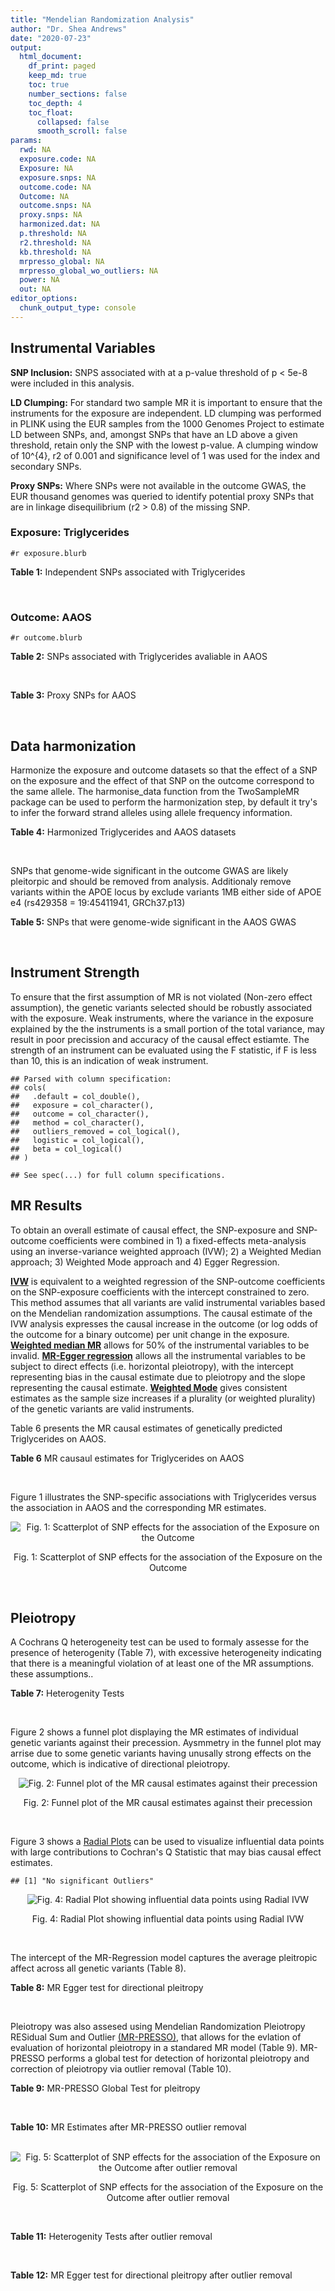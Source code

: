 ```yaml
---
title: "Mendelian Randomization Analysis"
author: "Dr. Shea Andrews"
date: "2020-07-23"
output:
  html_document:
    df_print: paged
    keep_md: true
    toc: true
    number_sections: false
    toc_depth: 4
    toc_float:
      collapsed: false
      smooth_scroll: false
params:
  rwd: NA
  exposure.code: NA
  Exposure: NA
  exposure.snps: NA
  outcome.code: NA
  Outcome: NA
  outcome.snps: NA
  proxy.snps: NA
  harmonized.dat: NA
  p.threshold: NA
  r2.threshold: NA
  kb.threshold: NA
  mrpresso_global: NA
  mrpresso_global_wo_outliers: NA
  power: NA
  out: NA
editor_options:
  chunk_output_type: console
---
```







## Instrumental Variables
**SNP Inclusion:** SNPS associated with at a p-value threshold of p < 5e-8 were included in this analysis.
<br>

**LD Clumping:** For standard two sample MR it is important to ensure that the instruments for the exposure are independent. LD clumping was performed in PLINK using the EUR samples from the 1000 Genomes Project to estimate LD between SNPs, and, amongst SNPs that have an LD above a given threshold, retain only the SNP with the lowest p-value. A clumping window of 10^{4}, r2 of 0.001 and significance level of 1 was used for the index and secondary SNPs.
<br>

**Proxy SNPs:** Where SNPs were not available in the outcome GWAS, the EUR thousand genomes was queried to identify potential proxy SNPs that are in linkage disequilibrium (r2 > 0.8) of the missing SNP.
<br>

### Exposure: Triglycerides
`#r exposure.blurb`
<br>

**Table 1:** Independent SNPs associated with Triglycerides
<div data-pagedtable="false">
  <script data-pagedtable-source type="application/json">
{"columns":[{"label":["SNP"],"name":[1],"type":["chr"],"align":["left"]},{"label":["CHROM"],"name":[2],"type":["dbl"],"align":["right"]},{"label":["POS"],"name":[3],"type":["dbl"],"align":["right"]},{"label":["REF"],"name":[4],"type":["chr"],"align":["left"]},{"label":["ALT"],"name":[5],"type":["chr"],"align":["left"]},{"label":["AF"],"name":[6],"type":["dbl"],"align":["right"]},{"label":["BETA"],"name":[7],"type":["dbl"],"align":["right"]},{"label":["SE"],"name":[8],"type":["dbl"],"align":["right"]},{"label":["Z"],"name":[9],"type":["dbl"],"align":["right"]},{"label":["P"],"name":[10],"type":["dbl"],"align":["right"]},{"label":["N"],"name":[11],"type":["dbl"],"align":["right"]},{"label":["TRAIT"],"name":[12],"type":["chr"],"align":["left"]}],"data":[{"1":"rs12748152","2":"1","3":"27138393","4":"C","5":"T","6":"0.0683714","7":"0.0372","8":"0.0059","9":"6.305085","10":"1.100e-09","11":"177761.5","12":"Triglycerides"},{"1":"rs17513135","2":"1","3":"40035686","4":"C","5":"T","6":"0.2500000","7":"0.0220","8":"0.0039","9":"5.641026","10":"1.633e-08","11":"174742.0","12":"Triglycerides"},{"1":"rs4587594","2":"1","3":"63133930","4":"G","5":"A","6":"0.3032340","7":"-0.0694","8":"0.0035","9":"-19.828600","10":"3.503e-82","11":"177772.0","12":"Triglycerides"},{"1":"rs1321257","2":"1","3":"230305312","4":"G","5":"A","6":"0.6400070","7":"-0.0402","8":"0.0034","9":"-11.823500","10":"5.986e-31","11":"177757.9","12":"Triglycerides"},{"1":"rs676210","2":"2","3":"21231524","4":"G","5":"A","6":"0.2314110","7":"-0.0733","8":"0.0039","9":"-18.794900","10":"3.284e-71","11":"177782.0","12":"Triglycerides"},{"1":"rs1260326","2":"2","3":"27730940","4":"T","5":"C","6":"0.6136610","7":"-0.1148","8":"0.0034","9":"-33.764700","10":"2.290e-239","11":"177765.0","12":"Triglycerides"},{"1":"rs13389219","2":"2","3":"165528876","4":"C","5":"T","6":"0.4034550","7":"-0.0271","8":"0.0034","9":"-7.970590","10":"2.598e-15","11":"177782.9","12":"Triglycerides"},{"1":"rs2972146","2":"2","3":"227100698","4":"G","5":"T","6":"0.6309740","7":"0.0281","8":"0.0034","9":"8.264706","10":"2.974e-15","11":"174703.9","12":"Triglycerides"},{"1":"rs10440120","2":"3","3":"12486964","4":"C","5":"A","6":"0.1655080","7":"-0.0306","8":"0.0044","9":"-6.954550","10":"5.343e-11","11":"174886.1","12":"Triglycerides"},{"1":"rs645040","2":"3","3":"135926622","4":"G","5":"T","6":"0.8208850","7":"0.0293","8":"0.0040","9":"7.325000","10":"1.830e-12","11":"177779.0","12":"Triglycerides"},{"1":"rs6831256","2":"4","3":"3473139","4":"A","5":"G","6":"0.3971880","7":"0.0258","8":"0.0035","9":"7.371429","10":"1.602e-12","11":"177494.9","12":"Triglycerides"},{"1":"rs442177","2":"4","3":"88030261","4":"G","5":"T","6":"0.5364790","7":"0.0309","8":"0.0033","9":"9.363636","10":"1.316e-18","11":"177798.0","12":"Triglycerides"},{"1":"rs9686661","2":"5","3":"55861786","4":"C","5":"T","6":"0.1487860","7":"0.0379","8":"0.0044","9":"8.613636","10":"2.541e-16","11":"177050.0","12":"Triglycerides"},{"1":"rs6882076","2":"5","3":"156390297","4":"T","5":"C","6":"0.6327160","7":"0.0286","8":"0.0035","9":"8.171429","10":"1.513e-15","11":"177778.0","12":"Triglycerides"},{"1":"rs2239520","2":"6","3":"31088922","4":"G","5":"A","6":"0.3906190","7":"-0.0236","8":"0.0037","9":"-6.378380","10":"4.144e-10","11":"151047.0","12":"Triglycerides"},{"1":"rs2247056","2":"6","3":"31265490","4":"T","5":"C","6":"0.7218780","7":"0.0378","8":"0.0039","9":"9.692308","10":"3.861e-21","11":"174062.0","12":"Triglycerides"},{"1":"rs998584","2":"6","3":"43757896","4":"C","5":"A","6":"0.4905450","7":"0.0293","8":"0.0037","9":"7.918919","10":"3.424e-15","11":"174573.0","12":"Triglycerides"},{"1":"rs719726","2":"6","3":"127414801","4":"C","5":"T","6":"0.5999630","7":"0.0199","8":"0.0035","9":"5.685714","10":"2.486e-08","11":"168319.0","12":"Triglycerides"},{"1":"rs634869","2":"6","3":"139831757","4":"T","5":"C","6":"0.5747460","7":"-0.0272","8":"0.0033","9":"-8.242420","10":"1.776e-14","11":"177755.0","12":"Triglycerides"},{"1":"rs2665357","2":"6","3":"160848167","4":"A","5":"C","6":"0.5193360","7":"0.0212","8":"0.0033","9":"6.424242","10":"8.327e-10","11":"172850.0","12":"Triglycerides"},{"1":"rs4719841","2":"7","3":"25997536","4":"A","5":"G","6":"0.4108890","7":"0.0232","8":"0.0034","9":"6.823529","10":"8.864e-11","11":"177774.9","12":"Triglycerides"},{"1":"rs11974409","2":"7","3":"72989390","4":"A","5":"G","6":"0.1816990","7":"-0.0899","8":"0.0042","9":"-21.404800","10":"1.360e-100","11":"177786.0","12":"Triglycerides"},{"1":"rs38855","2":"7","3":"116358044","4":"A","5":"G","6":"0.4712940","7":"-0.0187","8":"0.0033","9":"-5.666670","10":"2.109e-08","11":"177825.0","12":"Triglycerides"},{"1":"rs287621","2":"7","3":"130435181","4":"T","5":"C","6":"0.7140010","7":"-0.0222","8":"0.0037","9":"-6.000000","10":"7.671e-09","11":"177813.0","12":"Triglycerides"},{"1":"rs6995541","2":"8","3":"10671260","4":"A","5":"G","6":"0.2336240","7":"0.0265","8":"0.0037","9":"7.162162","10":"1.343e-12","11":"177486.0","12":"Triglycerides"},{"1":"rs12676857","2":"8","3":"18266572","4":"T","5":"C","6":"0.1436090","7":"0.0332","8":"0.0046","9":"7.217391","10":"7.291e-12","11":"177732.0","12":"Triglycerides"},{"1":"rs12678919","2":"8","3":"19844222","4":"A","5":"G","6":"0.0681239","7":"-0.1702","8":"0.0056","9":"-30.392900","10":"1.820e-199","11":"177749.9","12":"Triglycerides"},{"1":"rs4738684","2":"8","3":"59393273","4":"A","5":"G","6":"0.6075010","7":"-0.0205","8":"0.0035","9":"-5.857140","10":"8.819e-09","11":"177790.0","12":"Triglycerides"},{"1":"rs2954022","2":"8","3":"126482621","4":"C","5":"A","6":"0.5114630","7":"-0.0780","8":"0.0033","9":"-23.636400","10":"2.230e-113","11":"177750.0","12":"Triglycerides"},{"1":"rs1832007","2":"10","3":"5254847","4":"A","5":"G","6":"0.1247280","7":"-0.0327","8":"0.0047","9":"-6.957450","10":"1.718e-12","11":"177504.0","12":"Triglycerides"},{"1":"rs10761762","2":"10","3":"65184717","4":"T","5":"C","6":"0.4990900","7":"-0.0270","8":"0.0033","9":"-8.181820","10":"1.061e-17","11":"177823.0","12":"Triglycerides"},{"1":"rs2068888","2":"10","3":"94839642","4":"G","5":"A","6":"0.4735120","7":"-0.0241","8":"0.0034","9":"-7.088240","10":"1.682e-11","11":"177712.0","12":"Triglycerides"},{"1":"rs2250802","2":"10","3":"113921354","4":"G","5":"A","6":"0.7334790","7":"0.0230","8":"0.0037","9":"6.216216","10":"1.210e-10","11":"174733.9","12":"Triglycerides"},{"1":"rs10501321","2":"11","3":"47294626","4":"T","5":"C","6":"0.3212210","7":"-0.0216","8":"0.0035","9":"-6.171430","10":"1.412e-08","11":"177680.0","12":"Triglycerides"},{"1":"rs174535","2":"11","3":"61551356","4":"T","5":"C","6":"0.3609590","7":"0.0470","8":"0.0034","9":"13.823529","10":"1.733e-41","11":"177772.9","12":"Triglycerides"},{"1":"rs11820504","2":"11","3":"116529442","4":"T","5":"C","6":"0.1807930","7":"0.0604","8":"0.0044","9":"13.727273","10":"1.095e-39","11":"172813.0","12":"Triglycerides"},{"1":"rs10790162","2":"11","3":"116639104","4":"A","5":"G","6":"0.9306210","7":"-0.2305","8":"0.0065","9":"-35.461500","10":"1.100e-249","11":"177771.1","12":"Triglycerides"},{"1":"rs11613352","2":"12","3":"57792580","4":"C","5":"T","6":"0.2251730","7":"-0.0280","8":"0.0039","9":"-7.179490","10":"9.397e-14","11":"177799.0","12":"Triglycerides"},{"1":"rs11057408","2":"12","3":"124464836","4":"G","5":"T","6":"0.3253360","7":"-0.0258","8":"0.0035","9":"-7.371430","10":"2.049e-12","11":"174454.0","12":"Triglycerides"},{"1":"rs16948098","2":"15","3":"44219607","4":"G","5":"A","6":"0.0370102","7":"0.0800","8":"0.0089","9":"8.988764","10":"4.838e-17","11":"163328.2","12":"Triglycerides"},{"1":"rs2043085","2":"15","3":"58680954","4":"T","5":"C","6":"0.6610970","7":"-0.0327","8":"0.0034","9":"-9.617650","10":"7.809e-20","11":"176147.0","12":"Triglycerides"},{"1":"rs588136","2":"15","3":"58730498","4":"C","5":"T","6":"0.7867110","7":"-0.0495","8":"0.0041","9":"-12.073200","10":"3.365e-30","11":"176173.0","12":"Triglycerides"},{"1":"rs3198697","2":"16","3":"15129940","4":"C","5":"T","6":"0.3839030","7":"-0.0198","8":"0.0034","9":"-5.823530","10":"2.207e-08","11":"175934.1","12":"Triglycerides"},{"1":"rs749671","2":"16","3":"31088347","4":"G","5":"A","6":"0.3477070","7":"-0.0211","8":"0.0034","9":"-6.205880","10":"6.106e-10","11":"176205.1","12":"Triglycerides"},{"1":"rs1800775","2":"16","3":"56995236","4":"C","5":"A","6":"0.5121820","7":"-0.0396","8":"0.0035","9":"-11.314300","10":"1.332e-26","11":"172715.0","12":"Triglycerides"},{"1":"rs8077889","2":"17","3":"41878166","4":"A","5":"C","6":"0.1884530","7":"0.0252","8":"0.0042","9":"6.000000","10":"9.879e-09","11":"176194.0","12":"Triglycerides"},{"1":"rs7248104","2":"19","3":"7224431","4":"G","5":"A","6":"0.4124030","7":"-0.0222","8":"0.0034","9":"-6.529410","10":"5.045e-10","11":"176083.0","12":"Triglycerides"},{"1":"rs10401969","2":"19","3":"19407718","4":"T","5":"C","6":"0.0710134","7":"-0.1210","8":"0.0065","9":"-18.615400","10":"9.702e-70","11":"176172.7","12":"Triglycerides"},{"1":"rs731839","2":"19","3":"33899065","4":"G","5":"A","6":"0.6709000","7":"-0.0224","8":"0.0036","9":"-6.222220","10":"2.651e-09","11":"176161.1","12":"Triglycerides"},{"1":"rs439401","2":"19","3":"45414451","4":"T","5":"C","6":"0.6390100","7":"0.0659","8":"0.0038","9":"17.342105","10":"1.423e-66","11":"152584.0","12":"Triglycerides"},{"1":"rs3760627","2":"19","3":"45457180","4":"T","5":"C","6":"0.4941460","7":"0.0189","8":"0.0034","9":"5.558824","10":"5.293e-09","11":"176200.9","12":"Triglycerides"},{"1":"rs6029143","2":"20","3":"39118662","4":"C","5":"T","6":"0.0446137","7":"-0.0388","8":"0.0071","9":"-5.464790","10":"4.933e-08","11":"176256.9","12":"Triglycerides"},{"1":"rs4810479","2":"20","3":"44545048","4":"C","5":"T","6":"0.7471790","7":"-0.0474","8":"0.0038","9":"-12.473700","10":"2.067e-34","11":"176191.9","12":"Triglycerides"},{"1":"rs3761445","2":"22","3":"38595411","4":"G","5":"A","6":"0.6132420","7":"0.0232","8":"0.0034","9":"6.823529","10":"8.062e-12","11":"175846.1","12":"Triglycerides"}],"options":{"columns":{"min":{},"max":[10]},"rows":{"min":[10],"max":[10]},"pages":{}}}
  </script>
</div>
<br>

### Outcome: AAOS
`#r outcome.blurb`
<br>

**Table 2:** SNPs associated with Triglycerides avaliable in AAOS
<div data-pagedtable="false">
  <script data-pagedtable-source type="application/json">
{"columns":[{"label":["SNP"],"name":[1],"type":["chr"],"align":["left"]},{"label":["CHROM"],"name":[2],"type":["dbl"],"align":["right"]},{"label":["POS"],"name":[3],"type":["dbl"],"align":["right"]},{"label":["REF"],"name":[4],"type":["chr"],"align":["left"]},{"label":["ALT"],"name":[5],"type":["chr"],"align":["left"]},{"label":["AF"],"name":[6],"type":["dbl"],"align":["right"]},{"label":["BETA"],"name":[7],"type":["dbl"],"align":["right"]},{"label":["SE"],"name":[8],"type":["dbl"],"align":["right"]},{"label":["Z"],"name":[9],"type":["dbl"],"align":["right"]},{"label":["P"],"name":[10],"type":["dbl"],"align":["right"]},{"label":["N"],"name":[11],"type":["dbl"],"align":["right"]},{"label":["TRAIT"],"name":[12],"type":["chr"],"align":["left"]}],"data":[{"1":"rs12748152","2":"1","3":"27138393","4":"C","5":"T","6":"0.0775","7":"0.0354","8":"0.0226","9":"1.56637168","10":"1.181e-01","11":"40255","12":"AAOS"},{"1":"rs17513135","2":"1","3":"40035686","4":"C","5":"T","6":"0.2313","7":"0.0436","8":"0.0142","9":"3.07042254","10":"2.184e-03","11":"40255","12":"AAOS"},{"1":"rs4587594","2":"1","3":"63133930","4":"G","5":"A","6":"0.3271","7":"0.0168","8":"0.0128","9":"1.31250000","10":"1.883e-01","11":"40255","12":"AAOS"},{"1":"rs1321257","2":"1","3":"230305312","4":"G","5":"A","6":"0.6173","7":"-0.0047","8":"0.0141","9":"-0.33333333","10":"7.396e-01","11":"40255","12":"AAOS"},{"1":"rs676210","2":"2","3":"21231524","4":"G","5":"A","6":"0.2115","7":"0.0047","8":"0.0148","9":"0.31756757","10":"7.487e-01","11":"40255","12":"AAOS"},{"1":"rs1260326","2":"2","3":"27730940","4":"T","5":"C","6":"0.5768","7":"0.0007","8":"0.0123","9":"0.05691060","10":"9.537e-01","11":"40255","12":"AAOS"},{"1":"rs13389219","2":"2","3":"165528876","4":"C","5":"T","6":"0.3955","7":"-0.0221","8":"0.0124","9":"-1.78225806","10":"7.567e-02","11":"40255","12":"AAOS"},{"1":"rs2972146","2":"2","3":"227100698","4":"G","5":"T","6":"0.6413","7":"0.0019","8":"0.0126","9":"0.15079365","10":"8.824e-01","11":"40255","12":"AAOS"},{"1":"rs10440120","2":"3","3":"12486964","4":"C","5":"A","6":"0.1623","7":"0.0081","8":"0.0164","9":"0.49390244","10":"6.234e-01","11":"40255","12":"AAOS"},{"1":"rs645040","2":"3","3":"135926622","4":"G","5":"T","6":"0.7702","7":"-0.0009","8":"0.0144","9":"-0.06250000","10":"9.477e-01","11":"40255","12":"AAOS"},{"1":"rs6831256","2":"4","3":"3473139","4":"A","5":"G","6":"0.4288","7":"0.0000","8":"0.0125","9":"0.00000000","10":"9.995e-01","11":"40255","12":"AAOS"},{"1":"rs442177","2":"4","3":"88030261","4":"G","5":"T","6":"0.6007","7":"-0.0036","8":"0.0124","9":"-0.29032258","10":"7.733e-01","11":"40255","12":"AAOS"},{"1":"rs9686661","2":"5","3":"55861786","4":"C","5":"T","6":"0.2018","7":"0.0031","8":"0.0153","9":"0.20261438","10":"8.395e-01","11":"40255","12":"AAOS"},{"1":"rs6882076","2":"5","3":"156390297","4":"T","5":"C","6":"0.6322","7":"-0.0052","8":"0.0140","9":"-0.37142900","10":"7.121e-01","11":"40255","12":"AAOS"},{"1":"rs2239520","2":"6","3":"31088922","4":"G","5":"A","6":"0.4115","7":"0.0006","8":"0.0123","9":"0.04878049","10":"9.629e-01","11":"40255","12":"AAOS"},{"1":"rs2247056","2":"6","3":"31265490","4":"T","5":"C","6":"0.7193","7":"0.0400","8":"0.0287","9":"1.39373000","10":"1.638e-01","11":"40255","12":"AAOS"},{"1":"rs998584","2":"6","3":"43757896","4":"C","5":"A","6":"0.4871","7":"-0.0083","8":"0.0277","9":"-0.29963899","10":"7.645e-01","11":"40255","12":"AAOS"},{"1":"rs719726","2":"6","3":"127414801","4":"C","5":"T","6":"0.5566","7":"-0.0088","8":"0.0123","9":"-0.71544715","10":"4.768e-01","11":"40255","12":"AAOS"},{"1":"rs634869","2":"6","3":"139831757","4":"T","5":"C","6":"0.5938","7":"-0.0042","8":"0.0124","9":"-0.33871000","10":"7.366e-01","11":"40255","12":"AAOS"},{"1":"rs2665357","2":"6","3":"160848167","4":"A","5":"C","6":"0.5053","7":"-0.0205","8":"0.0122","9":"-1.68033000","10":"9.333e-02","11":"40255","12":"AAOS"},{"1":"rs4719841","2":"7","3":"25997536","4":"A","5":"G","6":"0.4162","7":"-0.0079","8":"0.0192","9":"-0.41145800","10":"6.810e-01","11":"40255","12":"AAOS"},{"1":"rs11974409","2":"7","3":"72989390","4":"A","5":"G","6":"0.1863","7":"0.0066","8":"0.0156","9":"0.42307700","10":"6.746e-01","11":"40255","12":"AAOS"},{"1":"rs38855","2":"7","3":"116358044","4":"A","5":"G","6":"0.4718","7":"0.0176","8":"0.0187","9":"0.94117600","10":"3.455e-01","11":"40255","12":"AAOS"},{"1":"rs287621","2":"7","3":"130435181","4":"T","5":"C","6":"0.7147","7":"0.0031","8":"0.0135","9":"0.22963000","10":"8.171e-01","11":"40255","12":"AAOS"},{"1":"rs6995541","2":"8","3":"10671260","4":"A","5":"G","6":"0.2884","7":"-0.0308","8":"0.0136","9":"-2.26471000","10":"2.333e-02","11":"40255","12":"AAOS"},{"1":"rs12676857","2":"8","3":"18266572","4":"T","5":"C","6":"0.1471","7":"0.0134","8":"0.0173","9":"0.77456600","10":"4.380e-01","11":"40255","12":"AAOS"},{"1":"rs12678919","2":"8","3":"19844222","4":"A","5":"G","6":"0.0992","7":"-0.0115","8":"0.0201","9":"-0.57213900","10":"5.677e-01","11":"40255","12":"AAOS"},{"1":"rs4738684","2":"8","3":"59393273","4":"A","5":"G","6":"0.6606","7":"0.0084","8":"0.0128","9":"0.65625000","10":"5.116e-01","11":"40255","12":"AAOS"},{"1":"rs2954022","2":"8","3":"126482621","4":"C","5":"A","6":"0.4587","7":"-0.0073","8":"0.0121","9":"-0.60330579","10":"5.469e-01","11":"40255","12":"AAOS"},{"1":"rs1832007","2":"10","3":"5254847","4":"A","5":"G","6":"0.1483","7":"-0.0049","8":"0.0171","9":"-0.28655000","10":"7.732e-01","11":"40255","12":"AAOS"},{"1":"rs10761762","2":"10","3":"65184717","4":"T","5":"C","6":"0.4876","7":"0.0033","8":"0.0122","9":"0.27049200","10":"7.840e-01","11":"40255","12":"AAOS"},{"1":"rs2068888","2":"10","3":"94839642","4":"G","5":"A","6":"0.4534","7":"-0.0175","8":"0.0190","9":"-0.92105263","10":"3.575e-01","11":"40255","12":"AAOS"},{"1":"rs2250802","2":"10","3":"113921354","4":"G","5":"A","6":"0.7029","7":"-0.0203","8":"0.0132","9":"-1.53787879","10":"1.234e-01","11":"40255","12":"AAOS"},{"1":"rs10501321","2":"11","3":"47294626","4":"T","5":"C","6":"0.3011","7":"0.0132","8":"0.0132","9":"1.00000000","10":"3.181e-01","11":"40255","12":"AAOS"},{"1":"rs174535","2":"11","3":"61551356","4":"T","5":"C","6":"0.3338","7":"-0.0115","8":"0.0129","9":"-0.89147300","10":"3.720e-01","11":"40255","12":"AAOS"},{"1":"rs11820504","2":"11","3":"116529442","4":"T","5":"C","6":"0.1697","7":"0.0338","8":"0.0179","9":"1.88827000","10":"5.898e-02","11":"40255","12":"AAOS"},{"1":"rs10790162","2":"11","3":"116639104","4":"A","5":"G","6":"0.9314","7":"-0.0657","8":"0.0236","9":"-2.78390000","10":"5.366e-03","11":"40255","12":"AAOS"},{"1":"rs11613352","2":"12","3":"57792580","4":"C","5":"T","6":"0.2244","7":"0.0019","8":"0.0147","9":"0.12925170","10":"8.957e-01","11":"40255","12":"AAOS"},{"1":"rs11057408","2":"12","3":"124464836","4":"G","5":"T","6":"0.3436","7":"0.0006","8":"0.0127","9":"0.04724409","10":"9.655e-01","11":"40255","12":"AAOS"},{"1":"rs16948098","2":"15","3":"44219607","4":"G","5":"A","6":"0.0467","7":"0.0384","8":"0.0291","9":"1.31958763","10":"1.873e-01","11":"40255","12":"AAOS"},{"1":"rs2043085","2":"15","3":"58680954","4":"T","5":"C","6":"0.6256","7":"0.0115","8":"0.0128","9":"0.89843700","10":"3.714e-01","11":"40255","12":"AAOS"},{"1":"rs588136","2":"15","3":"58730498","4":"C","5":"T","6":"0.7828","7":"-0.0623","8":"0.0301","9":"-2.06976744","10":"3.863e-02","11":"40255","12":"AAOS"},{"1":"rs3198697","2":"16","3":"15129940","4":"C","5":"T","6":"0.4117","7":"0.0035","8":"0.0123","9":"0.28455285","10":"7.763e-01","11":"40255","12":"AAOS"},{"1":"rs749671","2":"16","3":"31088347","4":"G","5":"A","6":"0.3892","7":"0.0041","8":"0.0139","9":"0.29496403","10":"7.692e-01","11":"40255","12":"AAOS"},{"1":"rs1800775","2":"16","3":"56995236","4":"C","5":"A","6":"0.4770","7":"-0.0393","8":"0.0192","9":"-2.04687500","10":"4.049e-02","11":"40255","12":"AAOS"},{"1":"rs8077889","2":"17","3":"41878166","4":"A","5":"C","6":"0.2193","7":"-0.0321","8":"0.0162","9":"-1.98148000","10":"4.837e-02","11":"40255","12":"AAOS"},{"1":"rs7248104","2":"19","3":"7224431","4":"G","5":"A","6":"0.4137","7":"-0.0096","8":"0.0123","9":"-0.78048780","10":"4.365e-01","11":"40255","12":"AAOS"},{"1":"rs10401969","2":"19","3":"19407718","4":"T","5":"C","6":"0.0723","7":"0.0089","8":"0.0234","9":"0.38034200","10":"7.041e-01","11":"40255","12":"AAOS"},{"1":"rs731839","2":"19","3":"33899065","4":"G","5":"A","6":"0.6588","7":"-0.0046","8":"0.0143","9":"-0.32167832","10":"7.460e-01","11":"40255","12":"AAOS"},{"1":"rs439401","2":"19","3":"45414451","4":"T","5":"C","6":"0.6603","7":"0.2211","8":"0.0283","9":"7.81272000","10":"5.982e-15","11":"40255","12":"AAOS"},{"1":"rs3760627","2":"19","3":"45457180","4":"T","5":"C","6":"0.4658","7":"0.0804","8":"0.0122","9":"6.59016000","10":"4.222e-11","11":"40255","12":"AAOS"},{"1":"rs6029143","2":"20","3":"39118662","4":"C","5":"T","6":"0.0697","7":"-0.0037","8":"0.0240","9":"-0.15416667","10":"8.778e-01","11":"40255","12":"AAOS"},{"1":"rs4810479","2":"20","3":"44545048","4":"C","5":"T","6":"0.7473","7":"0.0072","8":"0.0140","9":"0.51428571","10":"6.052e-01","11":"40255","12":"AAOS"},{"1":"rs3761445","2":"22","3":"38595411","4":"G","5":"A","6":"0.5953","7":"-0.0052","8":"0.0122","9":"-0.42622951","10":"6.686e-01","11":"40255","12":"AAOS"}],"options":{"columns":{"min":{},"max":[10]},"rows":{"min":[10],"max":[10]},"pages":{}}}
  </script>
</div>
<br>

**Table 3:** Proxy SNPs for AAOS
<div data-pagedtable="false">
  <script data-pagedtable-source type="application/json">
{"columns":[{"label":["proxy.outcome"],"name":[1],"type":["lgl"],"align":["right"]},{"label":["target_snp"],"name":[2],"type":["lgl"],"align":["right"]},{"label":["proxy_snp"],"name":[3],"type":["lgl"],"align":["right"]},{"label":["ld.r2"],"name":[4],"type":["lgl"],"align":["right"]},{"label":["Dprime"],"name":[5],"type":["lgl"],"align":["right"]},{"label":["ref.proxy"],"name":[6],"type":["lgl"],"align":["right"]},{"label":["alt.proxy"],"name":[7],"type":["lgl"],"align":["right"]},{"label":["CHROM"],"name":[8],"type":["lgl"],"align":["right"]},{"label":["POS"],"name":[9],"type":["lgl"],"align":["right"]},{"label":["ALT.proxy"],"name":[10],"type":["lgl"],"align":["right"]},{"label":["REF.proxy"],"name":[11],"type":["lgl"],"align":["right"]},{"label":["AF"],"name":[12],"type":["lgl"],"align":["right"]},{"label":["BETA"],"name":[13],"type":["lgl"],"align":["right"]},{"label":["SE"],"name":[14],"type":["lgl"],"align":["right"]},{"label":["P"],"name":[15],"type":["lgl"],"align":["right"]},{"label":["N"],"name":[16],"type":["lgl"],"align":["right"]},{"label":["ref"],"name":[17],"type":["lgl"],"align":["right"]},{"label":["alt"],"name":[18],"type":["lgl"],"align":["right"]},{"label":["ALT"],"name":[19],"type":["lgl"],"align":["right"]},{"label":["REF"],"name":[20],"type":["lgl"],"align":["right"]},{"label":["PHASE"],"name":[21],"type":["lgl"],"align":["right"]}],"data":[{"1":"NA","2":"NA","3":"NA","4":"NA","5":"NA","6":"NA","7":"NA","8":"NA","9":"NA","10":"NA","11":"NA","12":"NA","13":"NA","14":"NA","15":"NA","16":"NA","17":"NA","18":"NA","19":"NA","20":"NA","21":"NA"}],"options":{"columns":{"min":{},"max":[10]},"rows":{"min":[10],"max":[10]},"pages":{}}}
  </script>
</div>
<br>

## Data harmonization
Harmonize the exposure and outcome datasets so that the effect of a SNP on the exposure and the effect of that SNP on the outcome correspond to the same allele. The harmonise_data function from the TwoSampleMR package can be used to perform the harmonization step, by default it try's to infer the forward strand alleles using allele frequency information.
<br>

**Table 4:** Harmonized Triglycerides and AAOS datasets
<div data-pagedtable="false">
  <script data-pagedtable-source type="application/json">
{"columns":[{"label":["SNP"],"name":[1],"type":["chr"],"align":["left"]},{"label":["effect_allele.exposure"],"name":[2],"type":["chr"],"align":["left"]},{"label":["other_allele.exposure"],"name":[3],"type":["chr"],"align":["left"]},{"label":["effect_allele.outcome"],"name":[4],"type":["chr"],"align":["left"]},{"label":["other_allele.outcome"],"name":[5],"type":["chr"],"align":["left"]},{"label":["beta.exposure"],"name":[6],"type":["dbl"],"align":["right"]},{"label":["beta.outcome"],"name":[7],"type":["dbl"],"align":["right"]},{"label":["eaf.exposure"],"name":[8],"type":["dbl"],"align":["right"]},{"label":["eaf.outcome"],"name":[9],"type":["dbl"],"align":["right"]},{"label":["remove"],"name":[10],"type":["lgl"],"align":["right"]},{"label":["palindromic"],"name":[11],"type":["lgl"],"align":["right"]},{"label":["ambiguous"],"name":[12],"type":["lgl"],"align":["right"]},{"label":["id.outcome"],"name":[13],"type":["chr"],"align":["left"]},{"label":["chr.outcome"],"name":[14],"type":["dbl"],"align":["right"]},{"label":["pos.outcome"],"name":[15],"type":["dbl"],"align":["right"]},{"label":["se.outcome"],"name":[16],"type":["dbl"],"align":["right"]},{"label":["z.outcome"],"name":[17],"type":["dbl"],"align":["right"]},{"label":["pval.outcome"],"name":[18],"type":["dbl"],"align":["right"]},{"label":["samplesize.outcome"],"name":[19],"type":["dbl"],"align":["right"]},{"label":["outcome"],"name":[20],"type":["chr"],"align":["left"]},{"label":["mr_keep.outcome"],"name":[21],"type":["lgl"],"align":["right"]},{"label":["pval_origin.outcome"],"name":[22],"type":["chr"],"align":["left"]},{"label":["chr.exposure"],"name":[23],"type":["dbl"],"align":["right"]},{"label":["pos.exposure"],"name":[24],"type":["dbl"],"align":["right"]},{"label":["se.exposure"],"name":[25],"type":["dbl"],"align":["right"]},{"label":["z.exposure"],"name":[26],"type":["dbl"],"align":["right"]},{"label":["pval.exposure"],"name":[27],"type":["dbl"],"align":["right"]},{"label":["samplesize.exposure"],"name":[28],"type":["dbl"],"align":["right"]},{"label":["exposure"],"name":[29],"type":["chr"],"align":["left"]},{"label":["mr_keep.exposure"],"name":[30],"type":["lgl"],"align":["right"]},{"label":["pval_origin.exposure"],"name":[31],"type":["chr"],"align":["left"]},{"label":["id.exposure"],"name":[32],"type":["chr"],"align":["left"]},{"label":["action"],"name":[33],"type":["dbl"],"align":["right"]},{"label":["mr_keep"],"name":[34],"type":["lgl"],"align":["right"]},{"label":["pt"],"name":[35],"type":["dbl"],"align":["right"]},{"label":["pleitropy_keep"],"name":[36],"type":["lgl"],"align":["right"]},{"label":["mrpresso_RSSobs"],"name":[37],"type":["lgl"],"align":["right"]},{"label":["mrpresso_pval"],"name":[38],"type":["lgl"],"align":["right"]},{"label":["mrpresso_keep"],"name":[39],"type":["lgl"],"align":["right"]}],"data":[{"1":"rs10401969","2":"C","3":"T","4":"C","5":"T","6":"-0.1210","7":"0.0089","8":"0.0710134","9":"0.0723","10":"FALSE","11":"FALSE","12":"FALSE","13":"zotr2q","14":"19","15":"19407718","16":"0.0234","17":"0.38034200","18":"7.041e-01","19":"40255","20":"Huang2017aaos","21":"TRUE","22":"reported","23":"19","24":"19407718","25":"0.0065","26":"-18.615400","27":"9.702e-70","28":"176172.7","29":"Willer2013tg","30":"TRUE","31":"reported","32":"366N0K","33":"2","34":"TRUE","35":"5e-08","36":"TRUE","37":"NA","38":"NA","39":"TRUE"},{"1":"rs10440120","2":"A","3":"C","4":"A","5":"C","6":"-0.0306","7":"0.0081","8":"0.1655080","9":"0.1623","10":"FALSE","11":"FALSE","12":"FALSE","13":"zotr2q","14":"3","15":"12486964","16":"0.0164","17":"0.49390244","18":"6.234e-01","19":"40255","20":"Huang2017aaos","21":"TRUE","22":"reported","23":"3","24":"12486964","25":"0.0044","26":"-6.954550","27":"5.343e-11","28":"174886.1","29":"Willer2013tg","30":"TRUE","31":"reported","32":"366N0K","33":"2","34":"TRUE","35":"5e-08","36":"TRUE","37":"NA","38":"NA","39":"TRUE"},{"1":"rs10501321","2":"C","3":"T","4":"C","5":"T","6":"-0.0216","7":"0.0132","8":"0.3212210","9":"0.3011","10":"FALSE","11":"FALSE","12":"FALSE","13":"zotr2q","14":"11","15":"47294626","16":"0.0132","17":"1.00000000","18":"3.181e-01","19":"40255","20":"Huang2017aaos","21":"TRUE","22":"reported","23":"11","24":"47294626","25":"0.0035","26":"-6.171430","27":"1.412e-08","28":"177680.0","29":"Willer2013tg","30":"TRUE","31":"reported","32":"366N0K","33":"2","34":"TRUE","35":"5e-08","36":"TRUE","37":"NA","38":"NA","39":"TRUE"},{"1":"rs10761762","2":"C","3":"T","4":"C","5":"T","6":"-0.0270","7":"0.0033","8":"0.4990900","9":"0.4876","10":"FALSE","11":"FALSE","12":"FALSE","13":"zotr2q","14":"10","15":"65184717","16":"0.0122","17":"0.27049200","18":"7.840e-01","19":"40255","20":"Huang2017aaos","21":"TRUE","22":"reported","23":"10","24":"65184717","25":"0.0033","26":"-8.181820","27":"1.061e-17","28":"177823.0","29":"Willer2013tg","30":"TRUE","31":"reported","32":"366N0K","33":"2","34":"TRUE","35":"5e-08","36":"TRUE","37":"NA","38":"NA","39":"TRUE"},{"1":"rs10790162","2":"G","3":"A","4":"G","5":"A","6":"-0.2305","7":"-0.0657","8":"0.9306210","9":"0.9314","10":"FALSE","11":"FALSE","12":"FALSE","13":"zotr2q","14":"11","15":"116639104","16":"0.0236","17":"-2.78390000","18":"5.366e-03","19":"40255","20":"Huang2017aaos","21":"TRUE","22":"reported","23":"11","24":"116639104","25":"0.0065","26":"-35.461500","27":"1.000e-200","28":"177771.1","29":"Willer2013tg","30":"TRUE","31":"reported","32":"366N0K","33":"2","34":"TRUE","35":"5e-08","36":"TRUE","37":"NA","38":"NA","39":"TRUE"},{"1":"rs11057408","2":"T","3":"G","4":"T","5":"G","6":"-0.0258","7":"0.0006","8":"0.3253360","9":"0.3436","10":"FALSE","11":"FALSE","12":"FALSE","13":"zotr2q","14":"12","15":"124464836","16":"0.0127","17":"0.04724409","18":"9.655e-01","19":"40255","20":"Huang2017aaos","21":"TRUE","22":"reported","23":"12","24":"124464836","25":"0.0035","26":"-7.371430","27":"2.049e-12","28":"174454.0","29":"Willer2013tg","30":"TRUE","31":"reported","32":"366N0K","33":"2","34":"TRUE","35":"5e-08","36":"TRUE","37":"NA","38":"NA","39":"TRUE"},{"1":"rs11613352","2":"T","3":"C","4":"T","5":"C","6":"-0.0280","7":"0.0019","8":"0.2251730","9":"0.2244","10":"FALSE","11":"FALSE","12":"FALSE","13":"zotr2q","14":"12","15":"57792580","16":"0.0147","17":"0.12925170","18":"8.957e-01","19":"40255","20":"Huang2017aaos","21":"TRUE","22":"reported","23":"12","24":"57792580","25":"0.0039","26":"-7.179490","27":"9.397e-14","28":"177799.0","29":"Willer2013tg","30":"TRUE","31":"reported","32":"366N0K","33":"2","34":"TRUE","35":"5e-08","36":"TRUE","37":"NA","38":"NA","39":"TRUE"},{"1":"rs11820504","2":"C","3":"T","4":"C","5":"T","6":"0.0604","7":"0.0338","8":"0.1807930","9":"0.1697","10":"FALSE","11":"FALSE","12":"FALSE","13":"zotr2q","14":"11","15":"116529442","16":"0.0179","17":"1.88827000","18":"5.898e-02","19":"40255","20":"Huang2017aaos","21":"TRUE","22":"reported","23":"11","24":"116529442","25":"0.0044","26":"13.727273","27":"1.095e-39","28":"172813.0","29":"Willer2013tg","30":"TRUE","31":"reported","32":"366N0K","33":"2","34":"TRUE","35":"5e-08","36":"TRUE","37":"NA","38":"NA","39":"TRUE"},{"1":"rs11974409","2":"G","3":"A","4":"G","5":"A","6":"-0.0899","7":"0.0066","8":"0.1816990","9":"0.1863","10":"FALSE","11":"FALSE","12":"FALSE","13":"zotr2q","14":"7","15":"72989390","16":"0.0156","17":"0.42307700","18":"6.746e-01","19":"40255","20":"Huang2017aaos","21":"TRUE","22":"reported","23":"7","24":"72989390","25":"0.0042","26":"-21.404800","27":"1.360e-100","28":"177786.0","29":"Willer2013tg","30":"TRUE","31":"reported","32":"366N0K","33":"2","34":"TRUE","35":"5e-08","36":"TRUE","37":"NA","38":"NA","39":"TRUE"},{"1":"rs1260326","2":"C","3":"T","4":"C","5":"T","6":"-0.1148","7":"0.0007","8":"0.6136610","9":"0.5768","10":"FALSE","11":"FALSE","12":"FALSE","13":"zotr2q","14":"2","15":"27730940","16":"0.0123","17":"0.05691060","18":"9.537e-01","19":"40255","20":"Huang2017aaos","21":"TRUE","22":"reported","23":"2","24":"27730940","25":"0.0034","26":"-33.764700","27":"1.000e-200","28":"177765.0","29":"Willer2013tg","30":"TRUE","31":"reported","32":"366N0K","33":"2","34":"TRUE","35":"5e-08","36":"TRUE","37":"NA","38":"NA","39":"TRUE"},{"1":"rs12676857","2":"C","3":"T","4":"C","5":"T","6":"0.0332","7":"0.0134","8":"0.1436090","9":"0.1471","10":"FALSE","11":"FALSE","12":"FALSE","13":"zotr2q","14":"8","15":"18266572","16":"0.0173","17":"0.77456600","18":"4.380e-01","19":"40255","20":"Huang2017aaos","21":"TRUE","22":"reported","23":"8","24":"18266572","25":"0.0046","26":"7.217391","27":"7.291e-12","28":"177732.0","29":"Willer2013tg","30":"TRUE","31":"reported","32":"366N0K","33":"2","34":"TRUE","35":"5e-08","36":"TRUE","37":"NA","38":"NA","39":"TRUE"},{"1":"rs12678919","2":"G","3":"A","4":"G","5":"A","6":"-0.1702","7":"-0.0115","8":"0.0681239","9":"0.0992","10":"FALSE","11":"FALSE","12":"FALSE","13":"zotr2q","14":"8","15":"19844222","16":"0.0201","17":"-0.57213900","18":"5.677e-01","19":"40255","20":"Huang2017aaos","21":"TRUE","22":"reported","23":"8","24":"19844222","25":"0.0056","26":"-30.392900","27":"1.820e-199","28":"177749.9","29":"Willer2013tg","30":"TRUE","31":"reported","32":"366N0K","33":"2","34":"TRUE","35":"5e-08","36":"TRUE","37":"NA","38":"NA","39":"TRUE"},{"1":"rs12748152","2":"T","3":"C","4":"T","5":"C","6":"0.0372","7":"0.0354","8":"0.0683714","9":"0.0775","10":"FALSE","11":"FALSE","12":"FALSE","13":"zotr2q","14":"1","15":"27138393","16":"0.0226","17":"1.56637168","18":"1.181e-01","19":"40255","20":"Huang2017aaos","21":"TRUE","22":"reported","23":"1","24":"27138393","25":"0.0059","26":"6.305085","27":"1.100e-09","28":"177761.5","29":"Willer2013tg","30":"TRUE","31":"reported","32":"366N0K","33":"2","34":"TRUE","35":"5e-08","36":"TRUE","37":"NA","38":"NA","39":"TRUE"},{"1":"rs1321257","2":"A","3":"G","4":"A","5":"G","6":"-0.0402","7":"-0.0047","8":"0.6400070","9":"0.6173","10":"FALSE","11":"FALSE","12":"FALSE","13":"zotr2q","14":"1","15":"230305312","16":"0.0141","17":"-0.33333333","18":"7.396e-01","19":"40255","20":"Huang2017aaos","21":"TRUE","22":"reported","23":"1","24":"230305312","25":"0.0034","26":"-11.823500","27":"5.986e-31","28":"177757.9","29":"Willer2013tg","30":"TRUE","31":"reported","32":"366N0K","33":"2","34":"TRUE","35":"5e-08","36":"TRUE","37":"NA","38":"NA","39":"TRUE"},{"1":"rs13389219","2":"T","3":"C","4":"T","5":"C","6":"-0.0271","7":"-0.0221","8":"0.4034550","9":"0.3955","10":"FALSE","11":"FALSE","12":"FALSE","13":"zotr2q","14":"2","15":"165528876","16":"0.0124","17":"-1.78225806","18":"7.567e-02","19":"40255","20":"Huang2017aaos","21":"TRUE","22":"reported","23":"2","24":"165528876","25":"0.0034","26":"-7.970590","27":"2.598e-15","28":"177782.9","29":"Willer2013tg","30":"TRUE","31":"reported","32":"366N0K","33":"2","34":"TRUE","35":"5e-08","36":"TRUE","37":"NA","38":"NA","39":"TRUE"},{"1":"rs16948098","2":"A","3":"G","4":"A","5":"G","6":"0.0800","7":"0.0384","8":"0.0370102","9":"0.0467","10":"FALSE","11":"FALSE","12":"FALSE","13":"zotr2q","14":"15","15":"44219607","16":"0.0291","17":"1.31958763","18":"1.873e-01","19":"40255","20":"Huang2017aaos","21":"TRUE","22":"reported","23":"15","24":"44219607","25":"0.0089","26":"8.988764","27":"4.838e-17","28":"163328.2","29":"Willer2013tg","30":"TRUE","31":"reported","32":"366N0K","33":"2","34":"TRUE","35":"5e-08","36":"TRUE","37":"NA","38":"NA","39":"TRUE"},{"1":"rs174535","2":"C","3":"T","4":"C","5":"T","6":"0.0470","7":"-0.0115","8":"0.3609590","9":"0.3338","10":"FALSE","11":"FALSE","12":"FALSE","13":"zotr2q","14":"11","15":"61551356","16":"0.0129","17":"-0.89147300","18":"3.720e-01","19":"40255","20":"Huang2017aaos","21":"TRUE","22":"reported","23":"11","24":"61551356","25":"0.0034","26":"13.823529","27":"1.733e-41","28":"177772.9","29":"Willer2013tg","30":"TRUE","31":"reported","32":"366N0K","33":"2","34":"TRUE","35":"5e-08","36":"TRUE","37":"NA","38":"NA","39":"TRUE"},{"1":"rs17513135","2":"T","3":"C","4":"T","5":"C","6":"0.0220","7":"0.0436","8":"0.2500000","9":"0.2313","10":"FALSE","11":"FALSE","12":"FALSE","13":"zotr2q","14":"1","15":"40035686","16":"0.0142","17":"3.07042254","18":"2.184e-03","19":"40255","20":"Huang2017aaos","21":"TRUE","22":"reported","23":"1","24":"40035686","25":"0.0039","26":"5.641026","27":"1.633e-08","28":"174742.0","29":"Willer2013tg","30":"TRUE","31":"reported","32":"366N0K","33":"2","34":"TRUE","35":"5e-08","36":"TRUE","37":"NA","38":"NA","39":"TRUE"},{"1":"rs1800775","2":"A","3":"C","4":"A","5":"C","6":"-0.0396","7":"-0.0393","8":"0.5121820","9":"0.4770","10":"FALSE","11":"FALSE","12":"FALSE","13":"zotr2q","14":"16","15":"56995236","16":"0.0192","17":"-2.04687500","18":"4.049e-02","19":"40255","20":"Huang2017aaos","21":"TRUE","22":"reported","23":"16","24":"56995236","25":"0.0035","26":"-11.314300","27":"1.332e-26","28":"172715.0","29":"Willer2013tg","30":"TRUE","31":"reported","32":"366N0K","33":"2","34":"TRUE","35":"5e-08","36":"TRUE","37":"NA","38":"NA","39":"TRUE"},{"1":"rs1832007","2":"G","3":"A","4":"G","5":"A","6":"-0.0327","7":"-0.0049","8":"0.1247280","9":"0.1483","10":"FALSE","11":"FALSE","12":"FALSE","13":"zotr2q","14":"10","15":"5254847","16":"0.0171","17":"-0.28655000","18":"7.732e-01","19":"40255","20":"Huang2017aaos","21":"TRUE","22":"reported","23":"10","24":"5254847","25":"0.0047","26":"-6.957450","27":"1.718e-12","28":"177504.0","29":"Willer2013tg","30":"TRUE","31":"reported","32":"366N0K","33":"2","34":"TRUE","35":"5e-08","36":"TRUE","37":"NA","38":"NA","39":"TRUE"},{"1":"rs2043085","2":"C","3":"T","4":"C","5":"T","6":"-0.0327","7":"0.0115","8":"0.6610970","9":"0.6256","10":"FALSE","11":"FALSE","12":"FALSE","13":"zotr2q","14":"15","15":"58680954","16":"0.0128","17":"0.89843700","18":"3.714e-01","19":"40255","20":"Huang2017aaos","21":"TRUE","22":"reported","23":"15","24":"58680954","25":"0.0034","26":"-9.617650","27":"7.809e-20","28":"176147.0","29":"Willer2013tg","30":"TRUE","31":"reported","32":"366N0K","33":"2","34":"TRUE","35":"5e-08","36":"TRUE","37":"NA","38":"NA","39":"TRUE"},{"1":"rs2068888","2":"A","3":"G","4":"A","5":"G","6":"-0.0241","7":"-0.0175","8":"0.4735120","9":"0.4534","10":"FALSE","11":"FALSE","12":"FALSE","13":"zotr2q","14":"10","15":"94839642","16":"0.0190","17":"-0.92105263","18":"3.575e-01","19":"40255","20":"Huang2017aaos","21":"TRUE","22":"reported","23":"10","24":"94839642","25":"0.0034","26":"-7.088240","27":"1.682e-11","28":"177712.0","29":"Willer2013tg","30":"TRUE","31":"reported","32":"366N0K","33":"2","34":"TRUE","35":"5e-08","36":"TRUE","37":"NA","38":"NA","39":"TRUE"},{"1":"rs2239520","2":"A","3":"G","4":"A","5":"G","6":"-0.0236","7":"0.0006","8":"0.3906190","9":"0.4115","10":"FALSE","11":"FALSE","12":"FALSE","13":"zotr2q","14":"6","15":"31088922","16":"0.0123","17":"0.04878049","18":"9.629e-01","19":"40255","20":"Huang2017aaos","21":"TRUE","22":"reported","23":"6","24":"31088922","25":"0.0037","26":"-6.378380","27":"4.144e-10","28":"151047.0","29":"Willer2013tg","30":"TRUE","31":"reported","32":"366N0K","33":"2","34":"TRUE","35":"5e-08","36":"TRUE","37":"NA","38":"NA","39":"TRUE"},{"1":"rs2247056","2":"C","3":"T","4":"C","5":"T","6":"0.0378","7":"0.0400","8":"0.7218780","9":"0.7193","10":"FALSE","11":"FALSE","12":"FALSE","13":"zotr2q","14":"6","15":"31265490","16":"0.0287","17":"1.39373000","18":"1.638e-01","19":"40255","20":"Huang2017aaos","21":"TRUE","22":"reported","23":"6","24":"31265490","25":"0.0039","26":"9.692308","27":"3.861e-21","28":"174062.0","29":"Willer2013tg","30":"TRUE","31":"reported","32":"366N0K","33":"2","34":"TRUE","35":"5e-08","36":"TRUE","37":"NA","38":"NA","39":"TRUE"},{"1":"rs2250802","2":"A","3":"G","4":"A","5":"G","6":"0.0230","7":"-0.0203","8":"0.7334790","9":"0.7029","10":"FALSE","11":"FALSE","12":"FALSE","13":"zotr2q","14":"10","15":"113921354","16":"0.0132","17":"-1.53787879","18":"1.234e-01","19":"40255","20":"Huang2017aaos","21":"TRUE","22":"reported","23":"10","24":"113921354","25":"0.0037","26":"6.216216","27":"1.210e-10","28":"174733.9","29":"Willer2013tg","30":"TRUE","31":"reported","32":"366N0K","33":"2","34":"TRUE","35":"5e-08","36":"TRUE","37":"NA","38":"NA","39":"TRUE"},{"1":"rs2665357","2":"C","3":"A","4":"C","5":"A","6":"0.0212","7":"-0.0205","8":"0.5193360","9":"0.5053","10":"FALSE","11":"FALSE","12":"FALSE","13":"zotr2q","14":"6","15":"160848167","16":"0.0122","17":"-1.68033000","18":"9.333e-02","19":"40255","20":"Huang2017aaos","21":"TRUE","22":"reported","23":"6","24":"160848167","25":"0.0033","26":"6.424242","27":"8.327e-10","28":"172850.0","29":"Willer2013tg","30":"TRUE","31":"reported","32":"366N0K","33":"2","34":"TRUE","35":"5e-08","36":"TRUE","37":"NA","38":"NA","39":"TRUE"},{"1":"rs287621","2":"C","3":"T","4":"C","5":"T","6":"-0.0222","7":"0.0031","8":"0.7140010","9":"0.7147","10":"FALSE","11":"FALSE","12":"FALSE","13":"zotr2q","14":"7","15":"130435181","16":"0.0135","17":"0.22963000","18":"8.171e-01","19":"40255","20":"Huang2017aaos","21":"TRUE","22":"reported","23":"7","24":"130435181","25":"0.0037","26":"-6.000000","27":"7.671e-09","28":"177813.0","29":"Willer2013tg","30":"TRUE","31":"reported","32":"366N0K","33":"2","34":"TRUE","35":"5e-08","36":"TRUE","37":"NA","38":"NA","39":"TRUE"},{"1":"rs2954022","2":"A","3":"C","4":"A","5":"C","6":"-0.0780","7":"-0.0073","8":"0.5114630","9":"0.4587","10":"FALSE","11":"FALSE","12":"FALSE","13":"zotr2q","14":"8","15":"126482621","16":"0.0121","17":"-0.60330579","18":"5.469e-01","19":"40255","20":"Huang2017aaos","21":"TRUE","22":"reported","23":"8","24":"126482621","25":"0.0033","26":"-23.636400","27":"2.230e-113","28":"177750.0","29":"Willer2013tg","30":"TRUE","31":"reported","32":"366N0K","33":"2","34":"TRUE","35":"5e-08","36":"TRUE","37":"NA","38":"NA","39":"TRUE"},{"1":"rs2972146","2":"T","3":"G","4":"T","5":"G","6":"0.0281","7":"0.0019","8":"0.6309740","9":"0.6413","10":"FALSE","11":"FALSE","12":"FALSE","13":"zotr2q","14":"2","15":"227100698","16":"0.0126","17":"0.15079365","18":"8.824e-01","19":"40255","20":"Huang2017aaos","21":"TRUE","22":"reported","23":"2","24":"227100698","25":"0.0034","26":"8.264706","27":"2.974e-15","28":"174703.9","29":"Willer2013tg","30":"TRUE","31":"reported","32":"366N0K","33":"2","34":"TRUE","35":"5e-08","36":"TRUE","37":"NA","38":"NA","39":"TRUE"},{"1":"rs3198697","2":"T","3":"C","4":"T","5":"C","6":"-0.0198","7":"0.0035","8":"0.3839030","9":"0.4117","10":"FALSE","11":"FALSE","12":"FALSE","13":"zotr2q","14":"16","15":"15129940","16":"0.0123","17":"0.28455285","18":"7.763e-01","19":"40255","20":"Huang2017aaos","21":"TRUE","22":"reported","23":"16","24":"15129940","25":"0.0034","26":"-5.823530","27":"2.207e-08","28":"175934.1","29":"Willer2013tg","30":"TRUE","31":"reported","32":"366N0K","33":"2","34":"TRUE","35":"5e-08","36":"TRUE","37":"NA","38":"NA","39":"TRUE"},{"1":"rs3760627","2":"C","3":"T","4":"C","5":"T","6":"0.0189","7":"0.0804","8":"0.4941460","9":"0.4658","10":"FALSE","11":"FALSE","12":"FALSE","13":"zotr2q","14":"19","15":"45457180","16":"0.0122","17":"6.59016000","18":"4.222e-11","19":"40255","20":"Huang2017aaos","21":"TRUE","22":"reported","23":"19","24":"45457180","25":"0.0034","26":"5.558824","27":"5.293e-09","28":"176200.9","29":"Willer2013tg","30":"TRUE","31":"reported","32":"366N0K","33":"2","34":"TRUE","35":"5e-08","36":"FALSE","37":"NA","38":"NA","39":"TRUE"},{"1":"rs3761445","2":"A","3":"G","4":"A","5":"G","6":"0.0232","7":"-0.0052","8":"0.6132420","9":"0.5953","10":"FALSE","11":"FALSE","12":"FALSE","13":"zotr2q","14":"22","15":"38595411","16":"0.0122","17":"-0.42622951","18":"6.686e-01","19":"40255","20":"Huang2017aaos","21":"TRUE","22":"reported","23":"22","24":"38595411","25":"0.0034","26":"6.823529","27":"8.062e-12","28":"175846.1","29":"Willer2013tg","30":"TRUE","31":"reported","32":"366N0K","33":"2","34":"TRUE","35":"5e-08","36":"TRUE","37":"NA","38":"NA","39":"TRUE"},{"1":"rs38855","2":"G","3":"A","4":"G","5":"A","6":"-0.0187","7":"0.0176","8":"0.4712940","9":"0.4718","10":"FALSE","11":"FALSE","12":"FALSE","13":"zotr2q","14":"7","15":"116358044","16":"0.0187","17":"0.94117600","18":"3.455e-01","19":"40255","20":"Huang2017aaos","21":"TRUE","22":"reported","23":"7","24":"116358044","25":"0.0033","26":"-5.666670","27":"2.109e-08","28":"177825.0","29":"Willer2013tg","30":"TRUE","31":"reported","32":"366N0K","33":"2","34":"TRUE","35":"5e-08","36":"TRUE","37":"NA","38":"NA","39":"TRUE"},{"1":"rs439401","2":"C","3":"T","4":"C","5":"T","6":"0.0659","7":"0.2211","8":"0.6390100","9":"0.6603","10":"FALSE","11":"FALSE","12":"FALSE","13":"zotr2q","14":"19","15":"45414451","16":"0.0283","17":"7.81272000","18":"5.982e-15","19":"40255","20":"Huang2017aaos","21":"TRUE","22":"reported","23":"19","24":"45414451","25":"0.0038","26":"17.342105","27":"1.423e-66","28":"152584.0","29":"Willer2013tg","30":"TRUE","31":"reported","32":"366N0K","33":"2","34":"TRUE","35":"5e-08","36":"FALSE","37":"NA","38":"NA","39":"TRUE"},{"1":"rs442177","2":"T","3":"G","4":"T","5":"G","6":"0.0309","7":"-0.0036","8":"0.5364790","9":"0.6007","10":"FALSE","11":"FALSE","12":"FALSE","13":"zotr2q","14":"4","15":"88030261","16":"0.0124","17":"-0.29032258","18":"7.733e-01","19":"40255","20":"Huang2017aaos","21":"TRUE","22":"reported","23":"4","24":"88030261","25":"0.0033","26":"9.363636","27":"1.316e-18","28":"177798.0","29":"Willer2013tg","30":"TRUE","31":"reported","32":"366N0K","33":"2","34":"TRUE","35":"5e-08","36":"TRUE","37":"NA","38":"NA","39":"TRUE"},{"1":"rs4587594","2":"A","3":"G","4":"A","5":"G","6":"-0.0694","7":"0.0168","8":"0.3032340","9":"0.3271","10":"FALSE","11":"FALSE","12":"FALSE","13":"zotr2q","14":"1","15":"63133930","16":"0.0128","17":"1.31250000","18":"1.883e-01","19":"40255","20":"Huang2017aaos","21":"TRUE","22":"reported","23":"1","24":"63133930","25":"0.0035","26":"-19.828600","27":"3.503e-82","28":"177772.0","29":"Willer2013tg","30":"TRUE","31":"reported","32":"366N0K","33":"2","34":"TRUE","35":"5e-08","36":"TRUE","37":"NA","38":"NA","39":"TRUE"},{"1":"rs4719841","2":"G","3":"A","4":"G","5":"A","6":"0.0232","7":"-0.0079","8":"0.4108890","9":"0.4162","10":"FALSE","11":"FALSE","12":"FALSE","13":"zotr2q","14":"7","15":"25997536","16":"0.0192","17":"-0.41145800","18":"6.810e-01","19":"40255","20":"Huang2017aaos","21":"TRUE","22":"reported","23":"7","24":"25997536","25":"0.0034","26":"6.823529","27":"8.864e-11","28":"177774.9","29":"Willer2013tg","30":"TRUE","31":"reported","32":"366N0K","33":"2","34":"TRUE","35":"5e-08","36":"TRUE","37":"NA","38":"NA","39":"TRUE"},{"1":"rs4738684","2":"G","3":"A","4":"G","5":"A","6":"-0.0205","7":"0.0084","8":"0.6075010","9":"0.6606","10":"FALSE","11":"FALSE","12":"FALSE","13":"zotr2q","14":"8","15":"59393273","16":"0.0128","17":"0.65625000","18":"5.116e-01","19":"40255","20":"Huang2017aaos","21":"TRUE","22":"reported","23":"8","24":"59393273","25":"0.0035","26":"-5.857140","27":"8.819e-09","28":"177790.0","29":"Willer2013tg","30":"TRUE","31":"reported","32":"366N0K","33":"2","34":"TRUE","35":"5e-08","36":"TRUE","37":"NA","38":"NA","39":"TRUE"},{"1":"rs4810479","2":"T","3":"C","4":"T","5":"C","6":"-0.0474","7":"0.0072","8":"0.7471790","9":"0.7473","10":"FALSE","11":"FALSE","12":"FALSE","13":"zotr2q","14":"20","15":"44545048","16":"0.0140","17":"0.51428571","18":"6.052e-01","19":"40255","20":"Huang2017aaos","21":"TRUE","22":"reported","23":"20","24":"44545048","25":"0.0038","26":"-12.473700","27":"2.067e-34","28":"176191.9","29":"Willer2013tg","30":"TRUE","31":"reported","32":"366N0K","33":"2","34":"TRUE","35":"5e-08","36":"TRUE","37":"NA","38":"NA","39":"TRUE"},{"1":"rs588136","2":"T","3":"C","4":"T","5":"C","6":"-0.0495","7":"-0.0623","8":"0.7867110","9":"0.7828","10":"FALSE","11":"FALSE","12":"FALSE","13":"zotr2q","14":"15","15":"58730498","16":"0.0301","17":"-2.06976744","18":"3.863e-02","19":"40255","20":"Huang2017aaos","21":"TRUE","22":"reported","23":"15","24":"58730498","25":"0.0041","26":"-12.073200","27":"3.365e-30","28":"176173.0","29":"Willer2013tg","30":"TRUE","31":"reported","32":"366N0K","33":"2","34":"TRUE","35":"5e-08","36":"TRUE","37":"NA","38":"NA","39":"TRUE"},{"1":"rs6029143","2":"T","3":"C","4":"T","5":"C","6":"-0.0388","7":"-0.0037","8":"0.0446137","9":"0.0697","10":"FALSE","11":"FALSE","12":"FALSE","13":"zotr2q","14":"20","15":"39118662","16":"0.0240","17":"-0.15416667","18":"8.778e-01","19":"40255","20":"Huang2017aaos","21":"TRUE","22":"reported","23":"20","24":"39118662","25":"0.0071","26":"-5.464790","27":"4.933e-08","28":"176256.9","29":"Willer2013tg","30":"TRUE","31":"reported","32":"366N0K","33":"2","34":"TRUE","35":"5e-08","36":"TRUE","37":"NA","38":"NA","39":"TRUE"},{"1":"rs634869","2":"C","3":"T","4":"C","5":"T","6":"-0.0272","7":"-0.0042","8":"0.5747460","9":"0.5938","10":"FALSE","11":"FALSE","12":"FALSE","13":"zotr2q","14":"6","15":"139831757","16":"0.0124","17":"-0.33871000","18":"7.366e-01","19":"40255","20":"Huang2017aaos","21":"TRUE","22":"reported","23":"6","24":"139831757","25":"0.0033","26":"-8.242420","27":"1.776e-14","28":"177755.0","29":"Willer2013tg","30":"TRUE","31":"reported","32":"366N0K","33":"2","34":"TRUE","35":"5e-08","36":"TRUE","37":"NA","38":"NA","39":"TRUE"},{"1":"rs645040","2":"T","3":"G","4":"T","5":"G","6":"0.0293","7":"-0.0009","8":"0.8208850","9":"0.7702","10":"FALSE","11":"FALSE","12":"FALSE","13":"zotr2q","14":"3","15":"135926622","16":"0.0144","17":"-0.06250000","18":"9.477e-01","19":"40255","20":"Huang2017aaos","21":"TRUE","22":"reported","23":"3","24":"135926622","25":"0.0040","26":"7.325000","27":"1.830e-12","28":"177779.0","29":"Willer2013tg","30":"TRUE","31":"reported","32":"366N0K","33":"2","34":"TRUE","35":"5e-08","36":"TRUE","37":"NA","38":"NA","39":"TRUE"},{"1":"rs676210","2":"A","3":"G","4":"A","5":"G","6":"-0.0733","7":"0.0047","8":"0.2314110","9":"0.2115","10":"FALSE","11":"FALSE","12":"FALSE","13":"zotr2q","14":"2","15":"21231524","16":"0.0148","17":"0.31756757","18":"7.487e-01","19":"40255","20":"Huang2017aaos","21":"TRUE","22":"reported","23":"2","24":"21231524","25":"0.0039","26":"-18.794900","27":"3.284e-71","28":"177782.0","29":"Willer2013tg","30":"TRUE","31":"reported","32":"366N0K","33":"2","34":"TRUE","35":"5e-08","36":"TRUE","37":"NA","38":"NA","39":"TRUE"},{"1":"rs6831256","2":"G","3":"A","4":"G","5":"A","6":"0.0258","7":"0.0000","8":"0.3971880","9":"0.4288","10":"FALSE","11":"FALSE","12":"FALSE","13":"zotr2q","14":"4","15":"3473139","16":"0.0125","17":"0.00000000","18":"9.995e-01","19":"40255","20":"Huang2017aaos","21":"TRUE","22":"reported","23":"4","24":"3473139","25":"0.0035","26":"7.371429","27":"1.602e-12","28":"177494.9","29":"Willer2013tg","30":"TRUE","31":"reported","32":"366N0K","33":"2","34":"TRUE","35":"5e-08","36":"TRUE","37":"NA","38":"NA","39":"TRUE"},{"1":"rs6882076","2":"C","3":"T","4":"C","5":"T","6":"0.0286","7":"-0.0052","8":"0.6327160","9":"0.6322","10":"FALSE","11":"FALSE","12":"FALSE","13":"zotr2q","14":"5","15":"156390297","16":"0.0140","17":"-0.37142900","18":"7.121e-01","19":"40255","20":"Huang2017aaos","21":"TRUE","22":"reported","23":"5","24":"156390297","25":"0.0035","26":"8.171429","27":"1.513e-15","28":"177778.0","29":"Willer2013tg","30":"TRUE","31":"reported","32":"366N0K","33":"2","34":"TRUE","35":"5e-08","36":"TRUE","37":"NA","38":"NA","39":"TRUE"},{"1":"rs6995541","2":"G","3":"A","4":"G","5":"A","6":"0.0265","7":"-0.0308","8":"0.2336240","9":"0.2884","10":"FALSE","11":"FALSE","12":"FALSE","13":"zotr2q","14":"8","15":"10671260","16":"0.0136","17":"-2.26471000","18":"2.333e-02","19":"40255","20":"Huang2017aaos","21":"TRUE","22":"reported","23":"8","24":"10671260","25":"0.0037","26":"7.162162","27":"1.343e-12","28":"177486.0","29":"Willer2013tg","30":"TRUE","31":"reported","32":"366N0K","33":"2","34":"TRUE","35":"5e-08","36":"TRUE","37":"NA","38":"NA","39":"TRUE"},{"1":"rs719726","2":"T","3":"C","4":"T","5":"C","6":"0.0199","7":"-0.0088","8":"0.5999630","9":"0.5566","10":"FALSE","11":"FALSE","12":"FALSE","13":"zotr2q","14":"6","15":"127414801","16":"0.0123","17":"-0.71544715","18":"4.768e-01","19":"40255","20":"Huang2017aaos","21":"TRUE","22":"reported","23":"6","24":"127414801","25":"0.0035","26":"5.685714","27":"2.486e-08","28":"168319.0","29":"Willer2013tg","30":"TRUE","31":"reported","32":"366N0K","33":"2","34":"TRUE","35":"5e-08","36":"TRUE","37":"NA","38":"NA","39":"TRUE"},{"1":"rs7248104","2":"A","3":"G","4":"A","5":"G","6":"-0.0222","7":"-0.0096","8":"0.4124030","9":"0.4137","10":"FALSE","11":"FALSE","12":"FALSE","13":"zotr2q","14":"19","15":"7224431","16":"0.0123","17":"-0.78048780","18":"4.365e-01","19":"40255","20":"Huang2017aaos","21":"TRUE","22":"reported","23":"19","24":"7224431","25":"0.0034","26":"-6.529410","27":"5.045e-10","28":"176083.0","29":"Willer2013tg","30":"TRUE","31":"reported","32":"366N0K","33":"2","34":"TRUE","35":"5e-08","36":"TRUE","37":"NA","38":"NA","39":"TRUE"},{"1":"rs731839","2":"A","3":"G","4":"A","5":"G","6":"-0.0224","7":"-0.0046","8":"0.6709000","9":"0.6588","10":"FALSE","11":"FALSE","12":"FALSE","13":"zotr2q","14":"19","15":"33899065","16":"0.0143","17":"-0.32167832","18":"7.460e-01","19":"40255","20":"Huang2017aaos","21":"TRUE","22":"reported","23":"19","24":"33899065","25":"0.0036","26":"-6.222220","27":"2.651e-09","28":"176161.1","29":"Willer2013tg","30":"TRUE","31":"reported","32":"366N0K","33":"2","34":"TRUE","35":"5e-08","36":"TRUE","37":"NA","38":"NA","39":"TRUE"},{"1":"rs749671","2":"A","3":"G","4":"A","5":"G","6":"-0.0211","7":"0.0041","8":"0.3477070","9":"0.3892","10":"FALSE","11":"FALSE","12":"FALSE","13":"zotr2q","14":"16","15":"31088347","16":"0.0139","17":"0.29496403","18":"7.692e-01","19":"40255","20":"Huang2017aaos","21":"TRUE","22":"reported","23":"16","24":"31088347","25":"0.0034","26":"-6.205880","27":"6.106e-10","28":"176205.1","29":"Willer2013tg","30":"TRUE","31":"reported","32":"366N0K","33":"2","34":"TRUE","35":"5e-08","36":"TRUE","37":"NA","38":"NA","39":"TRUE"},{"1":"rs8077889","2":"C","3":"A","4":"C","5":"A","6":"0.0252","7":"-0.0321","8":"0.1884530","9":"0.2193","10":"FALSE","11":"FALSE","12":"FALSE","13":"zotr2q","14":"17","15":"41878166","16":"0.0162","17":"-1.98148000","18":"4.837e-02","19":"40255","20":"Huang2017aaos","21":"TRUE","22":"reported","23":"17","24":"41878166","25":"0.0042","26":"6.000000","27":"9.879e-09","28":"176194.0","29":"Willer2013tg","30":"TRUE","31":"reported","32":"366N0K","33":"2","34":"TRUE","35":"5e-08","36":"TRUE","37":"NA","38":"NA","39":"TRUE"},{"1":"rs9686661","2":"T","3":"C","4":"T","5":"C","6":"0.0379","7":"0.0031","8":"0.1487860","9":"0.2018","10":"FALSE","11":"FALSE","12":"FALSE","13":"zotr2q","14":"5","15":"55861786","16":"0.0153","17":"0.20261438","18":"8.395e-01","19":"40255","20":"Huang2017aaos","21":"TRUE","22":"reported","23":"5","24":"55861786","25":"0.0044","26":"8.613636","27":"2.541e-16","28":"177050.0","29":"Willer2013tg","30":"TRUE","31":"reported","32":"366N0K","33":"2","34":"TRUE","35":"5e-08","36":"TRUE","37":"NA","38":"NA","39":"TRUE"},{"1":"rs998584","2":"A","3":"C","4":"A","5":"C","6":"0.0293","7":"-0.0083","8":"0.4905450","9":"0.4871","10":"FALSE","11":"FALSE","12":"FALSE","13":"zotr2q","14":"6","15":"43757896","16":"0.0277","17":"-0.29963899","18":"7.645e-01","19":"40255","20":"Huang2017aaos","21":"TRUE","22":"reported","23":"6","24":"43757896","25":"0.0037","26":"7.918919","27":"3.424e-15","28":"174573.0","29":"Willer2013tg","30":"TRUE","31":"reported","32":"366N0K","33":"2","34":"TRUE","35":"5e-08","36":"TRUE","37":"NA","38":"NA","39":"TRUE"}],"options":{"columns":{"min":{},"max":[10]},"rows":{"min":[10],"max":[10]},"pages":{}}}
  </script>
</div>
<br>

SNPs that genome-wide significant in the outcome GWAS are likely pleitorpic and should be removed from analysis. Additionaly remove variants within the APOE locus by exclude variants 1MB either side of APOE e4 (rs429358 = 19:45411941, GRCh37.p13)
<br>


**Table 5:** SNPs that were genome-wide significant in the AAOS GWAS
<div data-pagedtable="false">
  <script data-pagedtable-source type="application/json">
{"columns":[{"label":["SNP"],"name":[1],"type":["chr"],"align":["left"]},{"label":["chr.outcome"],"name":[2],"type":["dbl"],"align":["right"]},{"label":["pos.outcome"],"name":[3],"type":["dbl"],"align":["right"]},{"label":["pval.exposure"],"name":[4],"type":["dbl"],"align":["right"]},{"label":["pval.outcome"],"name":[5],"type":["dbl"],"align":["right"]}],"data":[{"1":"rs3760627","2":"19","3":"45457180","4":"5.293e-09","5":"4.222e-11"},{"1":"rs439401","2":"19","3":"45414451","4":"1.423e-66","5":"5.982e-15"}],"options":{"columns":{"min":{},"max":[10]},"rows":{"min":[10],"max":[10]},"pages":{}}}
  </script>
</div>
<br>


## Instrument Strength
To ensure that the first assumption of MR is not violated (Non-zero effect assumption), the genetic variants selected should be robustly associated with the exposure. Weak instruments, where the variance in the exposure explained by the the instruments is a small portion of the total variance, may result in poor precission and accuracy of the causal effect estiamte. The strength of an instrument can be evaluated using the F statistic, if F is less than 10, this is an indication of weak instrument.


```
## Parsed with column specification:
## cols(
##   .default = col_double(),
##   exposure = col_character(),
##   outcome = col_character(),
##   method = col_character(),
##   outliers_removed = col_logical(),
##   logistic = col_logical(),
##   beta = col_logical()
## )
```

```
## See spec(...) for full column specifications.
```

<div data-pagedtable="false">
  <script data-pagedtable-source type="application/json">
{"columns":[{"label":["outliers_removed"],"name":[1],"type":["lgl"],"align":["right"]},{"label":["pve.exposure"],"name":[2],"type":["dbl"],"align":["right"]},{"label":["F"],"name":[3],"type":["dbl"],"align":["right"]},{"label":["Alpha"],"name":[4],"type":["dbl"],"align":["right"]},{"label":["NCP"],"name":[5],"type":["dbl"],"align":["right"]},{"label":["Power"],"name":[6],"type":["dbl"],"align":["right"]}],"data":[{"1":"FALSE","2":"0.04527232","3":"171.9161","4":"0.05","5":"0.9563265","6":"0.1646913"}],"options":{"columns":{"min":{},"max":[10]},"rows":{"min":[10],"max":[10]},"pages":{}}}
  </script>
</div>

##  MR Results
To obtain an overall estimate of causal effect, the SNP-exposure and SNP-outcome coefficients were combined in 1) a fixed-effects meta-analysis using an inverse-variance weighted approach (IVW); 2) a Weighted Median approach; 3) Weighted Mode approach and 4) Egger Regression.


[**IVW**](https://doi.org/10.1002/gepi.21758) is equivalent to a weighted regression of the SNP-outcome coefficients on the SNP-exposure coefficients with the intercept constrained to zero. This method assumes that all variants are valid instrumental variables based on the Mendelian randomization assumptions. The causal estimate of the IVW analysis expresses the causal increase in the outcome (or log odds of the outcome for a binary outcome) per unit change in the exposure. [**Weighted median MR**](https://doi.org/10.1002/gepi.21965) allows for 50% of the instrumental variables to be invalid. [**MR-Egger regression**](https://doi.org/10.1093/ije/dyw220) allows all the instrumental variables to be subject to direct effects (i.e. horizontal pleiotropy), with the intercept representing bias in the causal estimate due to pleiotropy and the slope representing the causal estimate. [**Weighted Mode**](https://doi.org/10.1093/ije/dyx102) gives consistent estimates as the sample size increases if a plurality (or weighted plurality) of the genetic variants are valid instruments.
<br>



Table 6 presents the MR causal estimates of genetically predicted Triglycerides on AAOS.
<br>

**Table 6** MR causaul estimates for Triglycerides on AAOS
<div data-pagedtable="false">
  <script data-pagedtable-source type="application/json">
{"columns":[{"label":["id.exposure"],"name":[1],"type":["chr"],"align":["left"]},{"label":["id.outcome"],"name":[2],"type":["chr"],"align":["left"]},{"label":["outcome"],"name":[3],"type":["fctr"],"align":["left"]},{"label":["exposure"],"name":[4],"type":["fctr"],"align":["left"]},{"label":["method"],"name":[5],"type":["fctr"],"align":["left"]},{"label":["nsnp"],"name":[6],"type":["int"],"align":["right"]},{"label":["b"],"name":[7],"type":["dbl"],"align":["right"]},{"label":["se"],"name":[8],"type":["dbl"],"align":["right"]},{"label":["pval"],"name":[9],"type":["dbl"],"align":["right"]}],"data":[{"1":"366N0K","2":"zotr2q","3":"Huang2017aaos","4":"Willer2013tg","5":"Inverse variance weighted (fixed effects)","6":"52","7":"0.049297928","8":"0.04105568","9":"0.22984520"},{"1":"366N0K","2":"zotr2q","3":"Huang2017aaos","4":"Willer2013tg","5":"Weighted median","6":"52","7":"-0.000992505","8":"0.06621652","9":"0.98804113"},{"1":"366N0K","2":"zotr2q","3":"Huang2017aaos","4":"Willer2013tg","5":"Weighted mode","6":"52","7":"0.007365501","8":"0.06516112","9":"0.91044641"},{"1":"366N0K","2":"zotr2q","3":"Huang2017aaos","4":"Willer2013tg","5":"MR Egger","6":"52","7":"0.143252352","8":"0.07165013","9":"0.05102169"}],"options":{"columns":{"min":{},"max":[10]},"rows":{"min":[10],"max":[10]},"pages":{}}}
  </script>
</div>
<br>

Figure 1 illustrates the SNP-specific associations with Triglycerides versus the association in AAOS and the corresponding MR estimates.
<br>

<div class="figure" style="text-align: center">
<img src="/sc/arion/projects/LOAD/shea/Projects/MR_ADPhenome/results/MR_ADphenome/Willer2013tg/Huang2017aaos/Willer2013tg_5e-8_Huang2017aaos_MR_Analaysis_files/figure-html/scatter_plot-1.png" alt="Fig. 1: Scatterplot of SNP effects for the association of the Exposure on the Outcome"  />
<p class="caption">Fig. 1: Scatterplot of SNP effects for the association of the Exposure on the Outcome</p>
</div>
<br>


## Pleiotropy
A Cochrans Q heterogeneity test can be used to formaly assesse for the presence of heterogenity (Table 7), with excessive heterogeneity indicating that there is a meaningful violation of at least one of the MR assumptions.
these assumptions..
<br>

**Table 7:** Heterogenity Tests
<div data-pagedtable="false">
  <script data-pagedtable-source type="application/json">
{"columns":[{"label":["id.exposure"],"name":[1],"type":["chr"],"align":["left"]},{"label":["id.outcome"],"name":[2],"type":["chr"],"align":["left"]},{"label":["outcome"],"name":[3],"type":["fctr"],"align":["left"]},{"label":["exposure"],"name":[4],"type":["fctr"],"align":["left"]},{"label":["method"],"name":[5],"type":["fctr"],"align":["left"]},{"label":["Q"],"name":[6],"type":["dbl"],"align":["right"]},{"label":["Q_df"],"name":[7],"type":["dbl"],"align":["right"]},{"label":["Q_pval"],"name":[8],"type":["dbl"],"align":["right"]}],"data":[{"1":"366N0K","2":"zotr2q","3":"Huang2017aaos","4":"Willer2013tg","5":"MR Egger","6":"59.31054","7":"50","8":"0.1724361"},{"1":"366N0K","2":"zotr2q","3":"Huang2017aaos","4":"Willer2013tg","5":"Inverse variance weighted","6":"62.65138","7":"51","8":"0.1269713"}],"options":{"columns":{"min":{},"max":[10]},"rows":{"min":[10],"max":[10]},"pages":{}}}
  </script>
</div>
<br>

Figure 2 shows a funnel plot displaying the MR estimates of individual genetic variants against their precession. Aysmmetry in the funnel plot may arrise due to some genetic variants having unusally strong effects on the outcome, which is indicative of directional pleiotropy.
<br>

<div class="figure" style="text-align: center">
<img src="/sc/arion/projects/LOAD/shea/Projects/MR_ADPhenome/results/MR_ADphenome/Willer2013tg/Huang2017aaos/Willer2013tg_5e-8_Huang2017aaos_MR_Analaysis_files/figure-html/funnel_plot-1.png" alt="Fig. 2: Funnel plot of the MR causal estimates against their precession"  />
<p class="caption">Fig. 2: Funnel plot of the MR causal estimates against their precession</p>
</div>
<br>

Figure 3 shows a [Radial Plots](https://github.com/WSpiller/RadialMR) can be used to visualize influential data points with large contributions to Cochran's Q Statistic that may bias causal effect estimates.




```
## [1] "No significant Outliers"
```

<div class="figure" style="text-align: center">
<img src="/sc/arion/projects/LOAD/shea/Projects/MR_ADPhenome/results/MR_ADphenome/Willer2013tg/Huang2017aaos/Willer2013tg_5e-8_Huang2017aaos_MR_Analaysis_files/figure-html/Radial_Plot-1.png" alt="Fig. 4: Radial Plot showing influential data points using Radial IVW"  />
<p class="caption">Fig. 4: Radial Plot showing influential data points using Radial IVW</p>
</div>
<br>

The intercept of the MR-Regression model captures the average pleitropic affect across all genetic variants (Table 8).
<br>

**Table 8:** MR Egger test for directional pleitropy
<div data-pagedtable="false">
  <script data-pagedtable-source type="application/json">
{"columns":[{"label":["id.exposure"],"name":[1],"type":["chr"],"align":["left"]},{"label":["id.outcome"],"name":[2],"type":["chr"],"align":["left"]},{"label":["outcome"],"name":[3],"type":["fctr"],"align":["left"]},{"label":["exposure"],"name":[4],"type":["fctr"],"align":["left"]},{"label":["egger_intercept"],"name":[5],"type":["dbl"],"align":["right"]},{"label":["se"],"name":[6],"type":["dbl"],"align":["right"]},{"label":["pval"],"name":[7],"type":["dbl"],"align":["right"]}],"data":[{"1":"366N0K","2":"zotr2q","3":"Huang2017aaos","4":"Willer2013tg","5":"-0.005967829","6":"0.003556063","7":"0.09954623"}],"options":{"columns":{"min":{},"max":[10]},"rows":{"min":[10],"max":[10]},"pages":{}}}
  </script>
</div>
<br>

Pleiotropy was also assesed using Mendelian Randomization Pleiotropy RESidual Sum and Outlier [(MR-PRESSO)](https://doi.org/10.1038/s41588-018-0099-7), that allows for the evlation of evaluation of horizontal pleiotropy in a standared MR model (Table 9). MR-PRESSO performs a global test for detection of horizontal pleiotropy and correction of pleiotropy via outlier removal (Table 10).
<br>

**Table 9:** MR-PRESSO Global Test for pleitropy
<div data-pagedtable="false">
  <script data-pagedtable-source type="application/json">
{"columns":[{"label":["id.exposure"],"name":[1],"type":["chr"],"align":["left"]},{"label":["id.outcome"],"name":[2],"type":["chr"],"align":["left"]},{"label":["outcome"],"name":[3],"type":["chr"],"align":["left"]},{"label":["exposure"],"name":[4],"type":["chr"],"align":["left"]},{"label":["pt"],"name":[5],"type":["dbl"],"align":["right"]},{"label":["outliers_removed"],"name":[6],"type":["lgl"],"align":["right"]},{"label":["n_outliers"],"name":[7],"type":["dbl"],"align":["right"]},{"label":["RSSobs"],"name":[8],"type":["dbl"],"align":["right"]},{"label":["pval"],"name":[9],"type":["dbl"],"align":["right"]}],"data":[{"1":"366N0K","2":"zotr2q","3":"Huang2017aaos","4":"Willer2013tg","5":"5e-08","6":"FALSE","7":"0","8":"66.11246","9":"0.1118"}],"options":{"columns":{"min":{},"max":[10]},"rows":{"min":[10],"max":[10]},"pages":{}}}
  </script>
</div>
<br>


**Table 10:** MR Estimates after MR-PRESSO outlier removal
<div data-pagedtable="false">
  <script data-pagedtable-source type="application/json">
{"columns":[{"label":["id.exposure"],"name":[1],"type":["fctr"],"align":["left"]},{"label":["id.outcome"],"name":[2],"type":["fctr"],"align":["left"]},{"label":["outcome"],"name":[3],"type":["fctr"],"align":["left"]},{"label":["exposure"],"name":[4],"type":["fctr"],"align":["left"]},{"label":["method"],"name":[5],"type":["fctr"],"align":["left"]},{"label":["nsnp"],"name":[6],"type":["lgl"],"align":["right"]},{"label":["b"],"name":[7],"type":["lgl"],"align":["right"]},{"label":["se"],"name":[8],"type":["lgl"],"align":["right"]},{"label":["pval"],"name":[9],"type":["lgl"],"align":["right"]}],"data":[{"1":"366N0K","2":"zotr2q","3":"Huang2017aaos","4":"Willer2013tg","5":"mrpresso","6":"NA","7":"NA","8":"NA","9":"NA"}],"options":{"columns":{"min":{},"max":[10]},"rows":{"min":[10],"max":[10]},"pages":{}}}
  </script>
</div>
<br>

<div class="figure" style="text-align: center">
<img src="/sc/arion/projects/LOAD/shea/Projects/MR_ADPhenome/results/MR_ADphenome/Willer2013tg/Huang2017aaos/Willer2013tg_5e-8_Huang2017aaos_MR_Analaysis_files/figure-html/scatter_plot_outlier-1.png" alt="Fig. 5: Scatterplot of SNP effects for the association of the Exposure on the Outcome after outlier removal"  />
<p class="caption">Fig. 5: Scatterplot of SNP effects for the association of the Exposure on the Outcome after outlier removal</p>
</div>
<br>

**Table 11:** Heterogenity Tests after outlier removal
<div data-pagedtable="false">
  <script data-pagedtable-source type="application/json">
{"columns":[{"label":["id.exposure"],"name":[1],"type":["fctr"],"align":["left"]},{"label":["id.outcome"],"name":[2],"type":["fctr"],"align":["left"]},{"label":["outcome"],"name":[3],"type":["fctr"],"align":["left"]},{"label":["exposure"],"name":[4],"type":["fctr"],"align":["left"]},{"label":["method"],"name":[5],"type":["fctr"],"align":["left"]},{"label":["Q"],"name":[6],"type":["lgl"],"align":["right"]},{"label":["Q_df"],"name":[7],"type":["lgl"],"align":["right"]},{"label":["Q_pval"],"name":[8],"type":["lgl"],"align":["right"]}],"data":[{"1":"366N0K","2":"zotr2q","3":"Huang2017aaos","4":"Willer2013tg","5":"mrpresso","6":"NA","7":"NA","8":"NA"}],"options":{"columns":{"min":{},"max":[10]},"rows":{"min":[10],"max":[10]},"pages":{}}}
  </script>
</div>
<br>

**Table 12:** MR Egger test for directional pleitropy after outlier removal
<div data-pagedtable="false">
  <script data-pagedtable-source type="application/json">
{"columns":[{"label":["id.exposure"],"name":[1],"type":["fctr"],"align":["left"]},{"label":["id.outcome"],"name":[2],"type":["fctr"],"align":["left"]},{"label":["outcome"],"name":[3],"type":["fctr"],"align":["left"]},{"label":["exposure"],"name":[4],"type":["fctr"],"align":["left"]},{"label":["method"],"name":[5],"type":["fctr"],"align":["left"]},{"label":["egger_intercept"],"name":[6],"type":["lgl"],"align":["right"]},{"label":["se"],"name":[7],"type":["lgl"],"align":["right"]},{"label":["pval"],"name":[8],"type":["lgl"],"align":["right"]}],"data":[{"1":"366N0K","2":"zotr2q","3":"Huang2017aaos","4":"Willer2013tg","5":"mrpresso","6":"NA","7":"NA","8":"NA"}],"options":{"columns":{"min":{},"max":[10]},"rows":{"min":[10],"max":[10]},"pages":{}}}
  </script>
</div>
<br>
